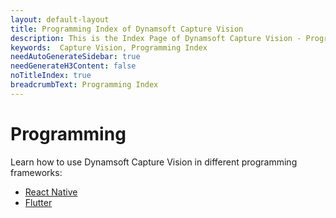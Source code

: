 ```yaml
---
layout: default-layout
title: Programming Index of Dynamsoft Capture Vision
description: This is the Index Page of Dynamsoft Capture Vision - Programming.
keywords:  Capture Vision, Programming Index
needAutoGenerateSidebar: true
needGenerateH3Content: false
noTitleIndex: true
breadcrumbText: Programming Index
---
```


# Programming

Learn how to use Dynamsoft Capture Vision in different programming frameworks:

- [React Native](react-native/index.md)
- [Flutter](flutter/index.md)
